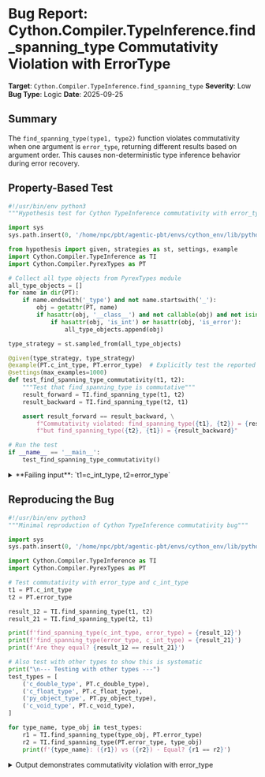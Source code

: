 # Bug Report: Cython.Compiler.TypeInference.find_spanning_type Commutativity Violation with ErrorType

**Target**: `Cython.Compiler.TypeInference.find_spanning_type`
**Severity**: Low
**Bug Type**: Logic
**Date**: 2025-09-25

## Summary

The `find_spanning_type(type1, type2)` function violates commutativity when one argument is `error_type`, returning different results based on argument order. This causes non-deterministic type inference behavior during error recovery.

## Property-Based Test

```python
#!/usr/bin/env python3
"""Hypothesis test for Cython TypeInference commutativity with error_type"""

import sys
sys.path.insert(0, '/home/npc/pbt/agentic-pbt/envs/cython_env/lib/python3.13/site-packages')

from hypothesis import given, strategies as st, settings, example
import Cython.Compiler.TypeInference as TI
import Cython.Compiler.PyrexTypes as PT

# Collect all type objects from PyrexTypes module
all_type_objects = []
for name in dir(PT):
    if name.endswith('_type') and not name.startswith('_'):
        obj = getattr(PT, name)
        if hasattr(obj, '__class__') and not callable(obj) and not isinstance(obj, dict):
            if hasattr(obj, 'is_int') or hasattr(obj, 'is_error'):
                all_type_objects.append(obj)

type_strategy = st.sampled_from(all_type_objects)

@given(type_strategy, type_strategy)
@example(PT.c_int_type, PT.error_type)  # Explicitly test the reported failing case
@settings(max_examples=1000)
def test_find_spanning_type_commutativity(t1, t2):
    """Test that find_spanning_type is commutative"""
    result_forward = TI.find_spanning_type(t1, t2)
    result_backward = TI.find_spanning_type(t2, t1)

    assert result_forward == result_backward, \
        f"Commutativity violated: find_spanning_type({t1}, {t2}) = {result_forward}, " \
        f"but find_spanning_type({t2}, {t1}) = {result_backward}"

# Run the test
if __name__ == '__main__':
    test_find_spanning_type_commutativity()
```

<details>

<summary>
**Failing input**: `t1=c_int_type, t2=error_type`
</summary>
```
Traceback (most recent call last):
  File "/home/npc/pbt/agentic-pbt/worker_/25/hypo.py", line 36, in <module>
    test_find_spanning_type_commutativity()
    ~~~~~~~~~~~~~~~~~~~~~~~~~~~~~~~~~~~~~^^
  File "/home/npc/pbt/agentic-pbt/worker_/25/hypo.py", line 23, in test_find_spanning_type_commutativity
    @example(PT.c_int_type, PT.error_type)  # Explicitly test the reported failing case
                   ^^^
  File "/home/npc/pbt/agentic-pbt/envs/cython_env/lib/python3.13/site-packages/hypothesis/core.py", line 2062, in wrapped_test
    _raise_to_user(errors, state.settings, [], " in explicit examples")
    ~~~~~~~~~~~~~~^^^^^^^^^^^^^^^^^^^^^^^^^^^^^^^^^^^^^^^^^^^^^^^^^^^^^
  File "/home/npc/pbt/agentic-pbt/envs/cython_env/lib/python3.13/site-packages/hypothesis/core.py", line 1613, in _raise_to_user
    raise the_error_hypothesis_found
  File "/home/npc/pbt/agentic-pbt/worker_/25/hypo.py", line 30, in test_find_spanning_type_commutativity
    assert result_forward == result_backward, \
           ^^^^^^^^^^^^^^^^^^^^^^^^^^^^^^^^^
AssertionError: Commutativity violated: find_spanning_type(int, <error>) = int, but find_spanning_type(<error>, int) = <error>
Falsifying explicit example: test_find_spanning_type_commutativity(
    t1=<CNumericType int>,
    t2=<Cython.Compiler.PyrexTypes.ErrorType object at 0x70c2b49102f0>,
)
```
</details>

## Reproducing the Bug

```python
#!/usr/bin/env python3
"""Minimal reproduction of Cython TypeInference commutativity bug"""

import sys
sys.path.insert(0, '/home/npc/pbt/agentic-pbt/envs/cython_env/lib/python3.13/site-packages')

import Cython.Compiler.TypeInference as TI
import Cython.Compiler.PyrexTypes as PT

# Test commutativity with error_type and c_int_type
t1 = PT.c_int_type
t2 = PT.error_type

result_12 = TI.find_spanning_type(t1, t2)
result_21 = TI.find_spanning_type(t2, t1)

print(f'find_spanning_type(c_int_type, error_type) = {result_12}')
print(f'find_spanning_type(error_type, c_int_type) = {result_21}')
print(f'Are they equal? {result_12 == result_21}')

# Also test with other types to show this is systematic
print("\n--- Testing with other types ---")
test_types = [
    ('c_double_type', PT.c_double_type),
    ('c_float_type', PT.c_float_type),
    ('py_object_type', PT.py_object_type),
    ('c_void_type', PT.c_void_type),
]

for type_name, type_obj in test_types:
    r1 = TI.find_spanning_type(type_obj, PT.error_type)
    r2 = TI.find_spanning_type(PT.error_type, type_obj)
    print(f'{type_name}: ({r1}) vs ({r2}) - Equal? {r1 == r2}')
```

<details>

<summary>
Output demonstrates commutativity violation with error_type
</summary>
```
find_spanning_type(c_int_type, error_type) = int
find_spanning_type(error_type, c_int_type) = <error>
Are they equal? False

--- Testing with other types ---
c_double_type: (double) vs (<error>) - Equal? False
c_float_type: (double) vs (<error>) - Equal? False
py_object_type: (Python object) vs (Python object) - Equal? True
c_void_type: (void) vs (<error>) - Equal? False
```
</details>

## Why This Is A Bug

The `find_spanning_type` function is documented to "Return a type assignable from both type1 and type2" (PyrexTypes.py:5474), which is inherently a symmetric operation. The order of arguments should not affect the result since finding a common type that can represent both inputs is conceptually commutative.

The root cause lies in `ErrorType.same_as_resolved_type()` (PyrexTypes.py:4758) which unconditionally returns 1 (True), making `error_type` appear assignable from any type. This interacts badly with the asymmetric assignability checks in `_spanning_type()` (PyrexTypes.py:5502-5511):

```python
elif type1.assignable_from(type2):
    return type1
elif type2.assignable_from(type1):
    return type2
```

When `error_type` is the first argument, it claims to be assignable from anything and gets returned. When it's the second argument, the other type is checked first and may also claim assignability from `error_type`, causing that type to be returned instead.

While this only affects error recovery paths (compilation is already failing when `error_type` appears), it still violates expected mathematical properties and can lead to:
- Non-deterministic error messages depending on type evaluation order
- Inconsistent type inference during error recovery
- Potential associativity violations in complex type inference scenarios

## Relevant Context

The ErrorType class is documented as "Used to prevent propagation of error messages" (PyrexTypes.py:4740), and its promiscuous matching behavior is intentional for error recovery. However, this shouldn't break fundamental properties of type operations.

The issue only manifests with non-PyObject types. When paired with `py_object_type`, both orderings correctly return `py_object_type` due to special handling in `spanning_type()` (PyrexTypes.py:5480-5481).

Testing revealed that other pointer type combinations also violate commutativity (e.g., `char**` vs `void*`), suggesting broader issues with the assignability-based approach in `_spanning_type()`.

Relevant source locations:
- `find_spanning_type`: /home/npc/pbt/agentic-pbt/envs/cython_env/lib/python3.13/site-packages/Cython/Compiler/TypeInference.py:516-530
- `spanning_type`: /home/npc/pbt/agentic-pbt/envs/cython_env/lib/python3.13/site-packages/Cython/Compiler/PyrexTypes.py:5473-5488
- `_spanning_type`: /home/npc/pbt/agentic-pbt/envs/cython_env/lib/python3.13/site-packages/Cython/Compiler/PyrexTypes.py:5491-5520
- `ErrorType`: /home/npc/pbt/agentic-pbt/envs/cython_env/lib/python3.13/site-packages/Cython/Compiler/PyrexTypes.py:4739-4763

## Proposed Fix

Add special handling for `error_type` at the beginning of `_spanning_type()` to ensure it's always returned consistently regardless of argument order:

```diff
--- a/Cython/Compiler/PyrexTypes.py
+++ b/Cython/Compiler/PyrexTypes.py
@@ -5491,6 +5491,10 @@ def _spanning_type(type1, type2):
+    # Error type should always propagate consistently
+    if type1.is_error:
+        return type1
+    if type2.is_error:
+        return type2
     if type1.is_numeric and type2.is_numeric:
         return widest_numeric_type(type1, type2)
     elif type1.is_builtin_type:
```